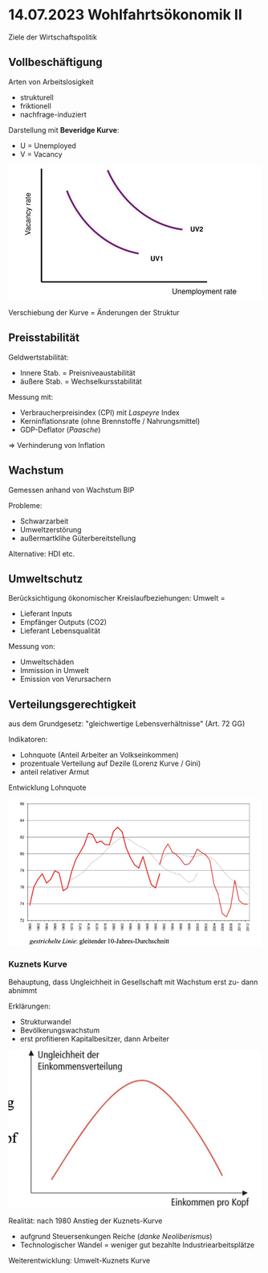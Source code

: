 # 14.07.2023 Wohlfahrtsökonomik II

Ziele der Wirtschaftspolitik

## Vollbeschäftigung

Arten von Arbeitslosigkeit

- strukturell
- friktionell
- nachfrage-induziert



Darstellung mit **Beveridge Kurve**:

- U = Unemployed
- V = Vacancy

![img](../images/2023-07-21_16-28-15.jpg)

Verschiebung der Kurve = Änderungen der Struktur

## Preisstabilität

Geldwertstabilität:

- Innere Stab. = Preisniveaustabilität
- äußere Stab. = Wechselkursstabilität

Messung mit:

- Verbraucherpreisindex (CPI) mit *Laspeyre* Index
- Kerninflationsrate (ohne Brennstoffe / Nahrungsmittel)
- GDP-Deflator (*Paasche*)

=> Verhinderung von Inflation

## Wachstum

Gemessen anhand von Wachstum BIP

Probleme:

- Schwarzarbeit
- Umweltzerstörung
- außermartklihe Güterbereitstellung

Alternative: HDI etc.



## Umweltschutz

Berücksichtigung ökonomischer Kreislaufbeziehungen: Umwelt = 

- Lieferant Inputs
- Empfänger Outputs (CO2)
- Lieferant Lebensqualität

Messung von:

- Umweltschäden
- Immission in Umwelt
- Emission von Verursachern



## Verteilungsgerechtigkeit

aus dem Grundgesetz: "gleichwertige Lebensverhältnisse" (Art. 72 GG)

Indikatoren:

- Lohnquote (Anteil Arbeiter an Volkseinkommen)
- prozentuale Verteilung auf Dezile (Lorenz Kurve / Gini)
- anteil relativer Armut

Entwicklung Lohnquote

![img](../images/2023-07-21_16-45-08.jpg)

### Kuznets Kurve

Behauptung, dass Ungleichheit in Gesellschaft mit Wachstum erst zu- dann abnimmt

Erklärungen:

- Strukturwandel
- Bevölkerungswachstum
- erst profitieren Kapitalbesitzer, dann Arbeiter

![img](../images/2023-07-21_16-48-15.jpg)

Realität: nach 1980 Anstieg der Kuznets-Kurve

- aufgrund Steuersenkungen Reiche (*danke Neoliberismus*)
- Technologischer Wandel = weniger gut bezahlte Industriearbeitsplätze

Weiterentwicklung: Umwelt-Kuznets Kurve



